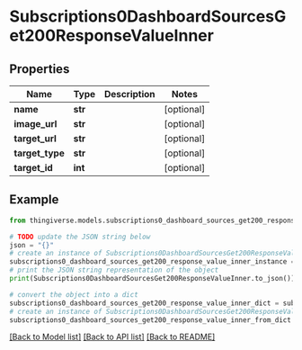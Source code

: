 # Subscriptions0DashboardSourcesGet200ResponseValueInner


## Properties

Name | Type | Description | Notes
------------ | ------------- | ------------- | -------------
**name** | **str** |  | [optional] 
**image_url** | **str** |  | [optional] 
**target_url** | **str** |  | [optional] 
**target_type** | **str** |  | [optional] 
**target_id** | **int** |  | [optional] 

## Example

```python
from thingiverse.models.subscriptions0_dashboard_sources_get200_response_value_inner import Subscriptions0DashboardSourcesGet200ResponseValueInner

# TODO update the JSON string below
json = "{}"
# create an instance of Subscriptions0DashboardSourcesGet200ResponseValueInner from a JSON string
subscriptions0_dashboard_sources_get200_response_value_inner_instance = Subscriptions0DashboardSourcesGet200ResponseValueInner.from_json(json)
# print the JSON string representation of the object
print(Subscriptions0DashboardSourcesGet200ResponseValueInner.to_json())

# convert the object into a dict
subscriptions0_dashboard_sources_get200_response_value_inner_dict = subscriptions0_dashboard_sources_get200_response_value_inner_instance.to_dict()
# create an instance of Subscriptions0DashboardSourcesGet200ResponseValueInner from a dict
subscriptions0_dashboard_sources_get200_response_value_inner_from_dict = Subscriptions0DashboardSourcesGet200ResponseValueInner.from_dict(subscriptions0_dashboard_sources_get200_response_value_inner_dict)
```
[[Back to Model list]](../README.md#documentation-for-models) [[Back to API list]](../README.md#documentation-for-api-endpoints) [[Back to README]](../README.md)


